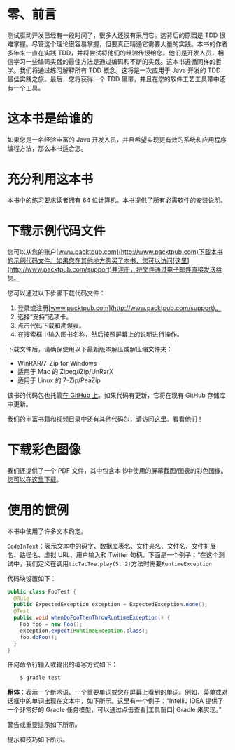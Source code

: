 # 零、前言

测试驱动开发已经有一段时间了，很多人还没有采用它。这背后的原因是 TDD 很难掌握。尽管这个理论很容易掌握，但要真正精通它需要大量的实践。本书的作者多年来一直在实践 TDD，并将尝试将他们的经验传授给您。他们是开发人员，相信学习一些编码实践的最佳方法是通过编码和不断的实践。这本书遵循同样的哲学。我们将通过练习解释所有 TDD 概念。这将是一次应用于 Java 开发的 TDD 最佳实践之旅。最后，您将获得一个 TDD 黑带，并且在您的软件工艺工具带中还有一个工具。

# 这本书是给谁的

如果您是一名经验丰富的 Java 开发人员，并且希望实现更有效的系统和应用程序编程方法，那么本书适合您。

# 充分利用这本书

本书中的练习要求读者拥有 64 位计算机。本书提供了所有必需软件的安装说明。

# 下载示例代码文件

您可以从您的账户[www.packtpub.com](http://www.packtpub.com)下载本书的示例代码文件。如果您在其他地方购买了本书，您可以访问[这里](http://www.packtpub.com/support)并注册，将文件通过电子邮件直接发送给您。

您可以通过以下步骤下载代码文件：

1.  登录或注册[www.packtpub.com](http://www.packtpub.com/support)。
2.  选择“支持”选项卡。
3.  点击代码下载和勘误表。
4.  在搜索框中输入图书名称，然后按照屏幕上的说明进行操作。

下载文件后，请确保使用以下最新版本解压或解压缩文件夹：

*   WinRAR/7-Zip for Windows
*   适用于 Mac 的 Zipeg/iZip/UnRarX
*   适用于 Linux 的 7-Zip/PeaZip

该书的代码包也托管[在 GitHub 上](https://github.com/PacktPublishing/Test-Driven-Java-Development-Second-Edition)。如果代码有更新，它将在现有 GitHub 存储库中更新。

我们的丰富书籍和视频目录中还有其他代码包，请访问[这里](https://github.com/PacktPublishing/)。看看他们！

# 下载彩色图像

我们还提供了一个 PDF 文件，其中包含本书中使用的屏幕截图/图表的彩色图像。[您可以在这里下载](https://www.packtpub.com/sites/default/files/downloads/TestDrivenJavaDevelopmentSecondEdition_ColorImages.pdf)。

# 使用的惯例

本书中使用了许多文本约定。

`CodeInText`：表示文本中的码字、数据库表名、文件夹名、文件名、文件扩展名、路径名、虚拟 URL、用户输入和 Twitter 句柄。下面是一个例子：“在这个测试中，我们定义在调用`ticTacToe.play(5, 2)`方法时需要`RuntimeException`

代码块设置如下：

```java
public class FooTest {
  @Rule
  public ExpectedException exception = ExpectedException.none();
  @Test
  public void whenDoFooThenThrowRuntimeException() {
    Foo foo = new Foo();
    exception.expect(RuntimeException.class);
    foo.doFoo();
  }
}
```

任何命令行输入或输出的编写方式如下：

```java
    $ gradle test
```

**粗体**：表示一个新术语、一个重要单词或您在屏幕上看到的单词。例如，菜单或对话框中的单词出现在文本中，如下所示。这里有一个例子：“IntelliJ IDEA 提供了一个非常好的 Gradle 任务模型，可以通过点击查看|工具窗口| Gradle 来实现。”

警告或重要提示如下所示。

提示和技巧如下所示。